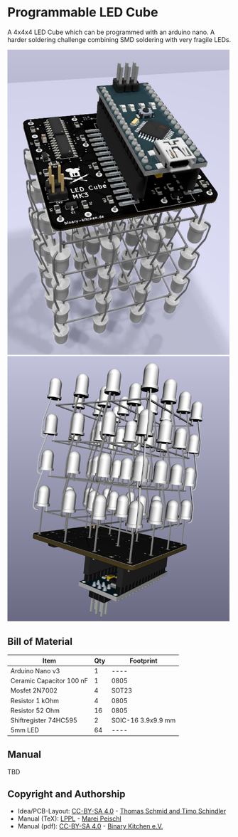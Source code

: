 # Programmable LED Cube
A 4x4x4 LED Cube which can be programmed with an arduino nano. A harder soldering challenge combining SMD soldering with very fragile LEDs.

<img src="images/led-cube01.png" width=500px alt="Nibble++ front">

<img src="images/led-cube02.png" width=500px alt="Nibble++ front">

## Bill of Material
| Item                     | Qty | Footprint          |
|--------------------------|-----|--------------------|
| Arduino Nano v3          | 1   | ----               |
| Ceramic Capacitor 100 nF | 1   | 0805               |
| Mosfet 2N7002            | 4   | SOT23              |
| Resistor 1 kOhm          | 4   |  0805              |
| Resistor 52 Ohm          | 16  | 0805               |
| Shiftregister 74HC595    | 2   | SOIC-16 3.9x9.9 mm |
| 5mm LED                  | 64  | ----               |

## Manual
TBD

## Copyright and Authorship
- Idea/PCB-Layout: [CC-BY-SA 4.0](https://creativecommons.org/licenses/by-sa/4.0/) - [Thomas Schmid and Timo Schindler](https://www.binary-kitchen.de)
- Manual (TeX): [LPPL](https://www.latex-project.org/lppl.txt) - [Marei Peischl](https://peitex.de)
- Manual (pdf): [CC-BY-SA 4.0](https://creativecommons.org/licenses/by-sa/4.0/) - [Binary Kitchen e.V.](https://www.binary-kitchen.de)

